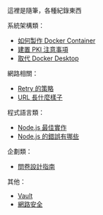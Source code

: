 這裡是隨筆，各種紀錄東西

系統架構類：

- [如何製作 Docker Container](made-container.md)
- [建置 PKI 注意事項](pki-checklist.md)
- [取代 Docker Desktop](replace-docker-desktop.md)

網路相關：

- [Retry 的策略](retry-strategy.md)
- [URL 長什麼樣子](url-structure.md)

程式語言類：

- [Node.js 最佳實作](node.js-best-practice.md)
- [Node.js 的錯誤有哪些](node.js-error.md)

企劃類：

- [問卷設計指南](questionnaire-principal.md)

其他：

- [Vault](vault/index.md)
- [網路安全](web-security/index.md)
